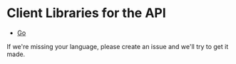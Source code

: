 # Client Libraries for the API

* [Go](https://github.com/fnproject/fn_go)

If we're missing your language, please create an issue and we'll try to get it made.